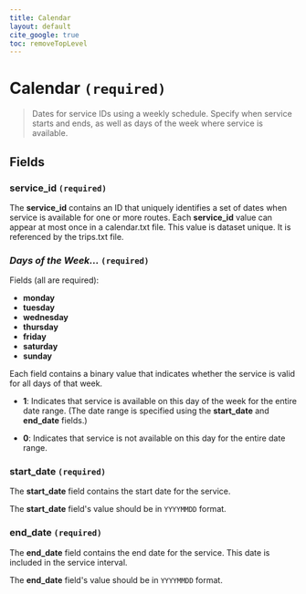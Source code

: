 ```yaml
---
title: Calendar
layout: default
cite_google: true
toc: removeTopLevel
---
```


# Calendar `(required)`

> Dates for service IDs using a weekly schedule. Specify when service starts and
> ends, as well as days of the week where service is available.

## Fields

### service_id `(required)`

The **service_id** contains an ID that uniquely identifies a set of dates when
service is available for one or more routes. Each **service_id** value can
appear at most once in a calendar.txt file. This value is dataset unique. It is
referenced by the trips.txt file.

### _Days of the Week..._ `(required)`

Fields (all are required):

 - **monday**
 - **tuesday**
 - **wednesday**
 - **thursday**
 - **friday**
 - **saturday**
 - **sunday**

Each field contains a binary value that indicates whether the service is valid
for all days of that week.

 - **1**: Indicates that service is available on this day of the week for the
          entire date range. (The date range is specified using the
          **start_date** and **end_date** fields.)

 - **0**: Indicates that service is not available on this day for the entire
          date range.

### start_date `(required)`

The **start_date** field contains the start date for the service.

The **start_date** field's value should be in `YYYYMMDD` format.

### end_date `(required)`

The **end_date** field contains the end date for the service. This date
is included in the service interval.

The **end_date** field's value should be in `YYYYMMDD` format.
